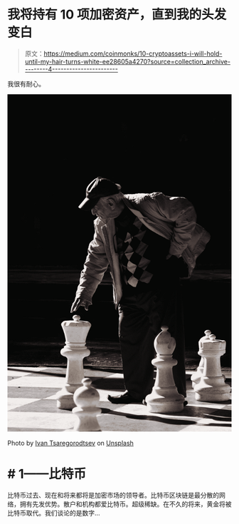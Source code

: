 # 我将持有 10 项加密资产，直到我的头发变白

> 原文：<https://medium.com/coinmonks/10-cryptoassets-i-will-hold-until-my-hair-turns-white-ee28605a4270?source=collection_archive---------4----------------------->

我很有耐心。

![](img/14f87bdfbdf707fee3ee829bb235a64b.png)

Photo by [Ivan Tsaregorodtsev](https://unsplash.com/@ivntsa?utm_source=medium&utm_medium=referral) on [Unsplash](https://unsplash.com?utm_source=medium&utm_medium=referral)

# # 1——比特币

比特币过去、现在和将来都将是加密市场的领导者。比特币区块链是最分散的网络，拥有先发优势。散户和机构都爱比特币。超级稀缺。在不久的将来，黄金将被比特币取代。我们谈论的是数字…
